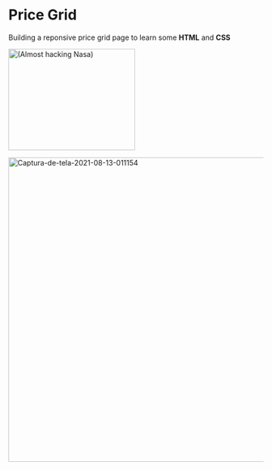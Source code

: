 # Price Grid

Building a reponsive price grid page to learn some **HTML** and **CSS** 

<img src="https://inventyourshit.com/wp-content/uploads/2020/09/Untitled-design-4.png"
	title="(Almost hacking Nasa)" width="250" height="200"/>

<img src="https://i.ibb.co/X8GStWB/Captura-de-tela-2021-08-13-011154.png" alt="Captura-de-tela-2021-08-13-011154" width="600">
  
 

